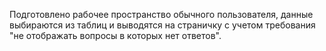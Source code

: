 Подготовлено рабочее пространство обычного пользователя, данные выбираются из таблиц и выводятся на страничку с учетом требования "не отображать вопросы в которых нет ответов".
